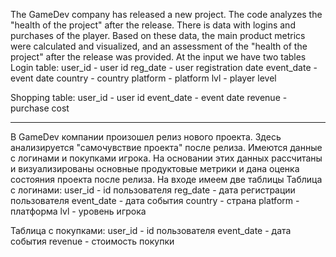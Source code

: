 The GameDev company has released a new project. The code analyzes the "health of the project" after the release.
There is data with logins and purchases of the player. Based on these data, the main product metrics were calculated and visualized, and an assessment of the "health of the project" after the release was provided.
At the input we have two tables
Login table:
user_id - user id
reg_date - user registration date
event_date - event date
country - country
platform - platform
lvl - player level

Shopping table:
user_id - user id
event_date - event date
revenue - purchase cost
__________________________________________________________________________________________________________________________

В GameDev компании произошел релиз нового проекта. Здесь анализируется "самочувствие проекта" после релиза.
Имеются данные с логинами и покупками игрока. На основании этих данных рассчитаны и визуализированы основные продуктовые метрики и дана оценка состояния проекта после релиза.
На входе имеем две таблицы
Таблица с логинами: 
user_id - id пользователя
reg_date - дата регистрации пользователя
event_date - дата события 
country - страна
platform - платформа 
lvl - уровень игрока

Таблица с покупками: 
user_id - id пользователя
event_date - дата события 
revenue - стоимость покупки
